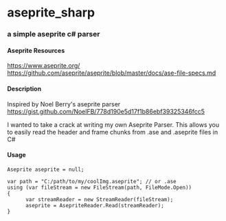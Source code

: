 
# aseprite_sharp
### a simple aseprite c# parser

#### Aseprite Resources
https://www.aseprite.org/
https://github.com/aseprite/aseprite/blob/master/docs/ase-file-specs.md

#### Description
Inspired by  Noel Berry's aseprite parser 
https://gist.github.com/NoelFB/778d190e5d17f1b86ebf39325346fcc5

I wanted to take a crack at writing my own Aseprite Parser. This allows you to easily read the header and frame chunks from .ase and .aseprite files in C#

#### Usage
    Aseprite aseprite = null;

    var path = "C:/path/to/my/coolImg.aseprite"; // or .ase
    using (var fileStream = new FileStream(path, FileMode.Open))
    {
          var streamReader = new StreamReader(fileStream);
          aseprite = AsepriteReader.Read(streamReader);
    }
    
    


